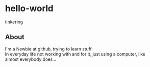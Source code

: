 # hello-world
tinkering

## About
I'm a Newbie at github, trying to learn stuff.  
In everyday life not working with and for it, just using a computer, like almost everybody does...
